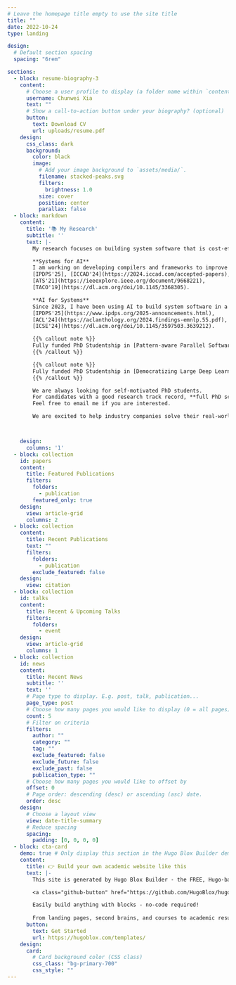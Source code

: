 ```yaml
---
# Leave the homepage title empty to use the site title
title: ""
date: 2022-10-24
type: landing

design:
  # Default section spacing
  spacing: "6rem"

sections:
  - block: resume-biography-3
    content:
      # Choose a user profile to display (a folder name within `content/authors/`)
      username: Chunwei Xia
      text: ""
      # Show a call-to-action button under your biography? (optional)
      button:
        text: Download CV
        url: uploads/resume.pdf
    design:
      css_class: dark
      background:
        color: black
        image:
          # Add your image background to `assets/media/`.
          filename: stacked-peaks.svg
          filters:
            brightness: 1.0
          size: cover
          position: center
          parallax: false
  - block: markdown
    content:
      title: '📚 My Research'
      subtitle: ''
      text: |-
        My research focuses on building system software that is cost-effective and easy to use.  

        **Systems for AI**  
        I am working on developing compilers and frameworks to improve the performance of AI applications. This line of research has successfully produced several papers in top-level computer science conferences, including:  
        [IPDPS'25], [ICCAD'24](https://2024.iccad.com/accepted-papers), [ASPLOS'24](https://dl.acm.org/doi/10.1145/3617232.3624858),
        [ATS'21](https://ieeexplore.ieee.org/document/9668221),
        [TACO'19](https://dl.acm.org/doi/10.1145/3368305).  

        **AI for Systems**  
        Since 2023, I have been using AI to build system software in a cost-effective way. Several important papers have been published in:  
        [IPDPS'25](https://www.ipdps.org/2025-announcements.html),
        [ACL'24](https://aclanthology.org/2024.findings-emnlp.55.pdf),
        [ICSE'24](https://dl.acm.org/doi/10.1145/3597503.3639212).  

        {{% callout note %}}  
        Fully funded PhD Studentship in [Pattern-aware Parallel Software Development](https://phd.leeds.ac.uk/project/2156-high-level-pattern-aware-parallel-software-development). Apply before 31st January 2025.  
        {{% /callout %}}  

        {{% callout note %}}  
        Fully funded PhD Studentship in [Democratizing Large Deep Learning Models](https://phd.leeds.ac.uk/project/2008-democratise-large-deep-learning-models).  
        {{% /callout %}}  

        We are always looking for self-motivated PhD students.  
        For candidates with a good research track record, **full PhD scholarships are available**.  
        Feel free to email me if you are interested.  

        We are excited to help industry companies solve their real-world problems. Please reach out to collaborate! 😃  



    design:
      columns: '1'
  - block: collection
    id: papers
    content:
      title: Featured Publications
      filters:
        folders:
          - publication
        featured_only: true
    design:
      view: article-grid
      columns: 2
  - block: collection
    content:
      title: Recent Publications
      text: ""
      filters:
        folders:
          - publication
        exclude_featured: false
    design:
      view: citation
  - block: collection
    id: talks
    content:
      title: Recent & Upcoming Talks
      filters:
        folders:
          - event
    design:
      view: article-grid
      columns: 1
  - block: collection
    id: news
    content:
      title: Recent News
      subtitle: ''
      text: ''
      # Page type to display. E.g. post, talk, publication...
      page_type: post
      # Choose how many pages you would like to display (0 = all pages)
      count: 5
      # Filter on criteria
      filters:
        author: ""
        category: ""
        tag: ""
        exclude_featured: false
        exclude_future: false
        exclude_past: false
        publication_type: ""
      # Choose how many pages you would like to offset by
      offset: 0
      # Page order: descending (desc) or ascending (asc) date.
      order: desc
    design:
      # Choose a layout view
      view: date-title-summary
      # Reduce spacing
      spacing:
        padding: [0, 0, 0, 0]
  - block: cta-card
    demo: true # Only display this section in the Hugo Blox Builder demo site
    content:
      title: 👉 Build your own academic website like this
      text: |-
        This site is generated by Hugo Blox Builder - the FREE, Hugo-based open source website builder trusted by 250,000+ academics like you.

        <a class="github-button" href="https://github.com/HugoBlox/hugo-blox-builder" data-color-scheme="no-preference: light; light: light; dark: dark;" data-icon="octicon-star" data-size="large" data-show-count="true" aria-label="Star HugoBlox/hugo-blox-builder on GitHub">Star</a>

        Easily build anything with blocks - no-code required!
        
        From landing pages, second brains, and courses to academic resumés, conferences, and tech blogs.
      button:
        text: Get Started
        url: https://hugoblox.com/templates/
    design:
      card:
        # Card background color (CSS class)
        css_class: "bg-primary-700"
        css_style: ""
---
```


